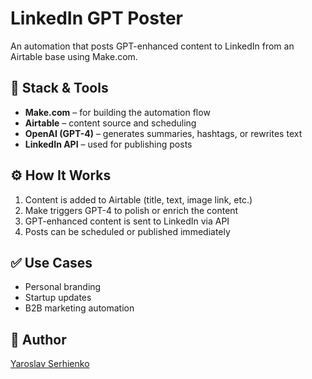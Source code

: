 # LinkedIn GPT Poster

An automation that posts GPT-enhanced content to LinkedIn from an Airtable base using Make.com.

## 🧩 Stack & Tools

- **Make.com** – for building the automation flow
- **Airtable** – content source and scheduling
- **OpenAI (GPT-4)** – generates summaries, hashtags, or rewrites text
- **LinkedIn API** – used for publishing posts

## ⚙️ How It Works

1. Content is added to Airtable (title, text, image link, etc.)
2. Make triggers GPT-4 to polish or enrich the content
3. GPT-enhanced content is sent to LinkedIn via API
4. Posts can be scheduled or published immediately

## ✅ Use Cases

- Personal branding
- Startup updates
- B2B marketing automation

## 📌 Author

[Yaroslav Serhienko](https://github.com/YarosSergi)
